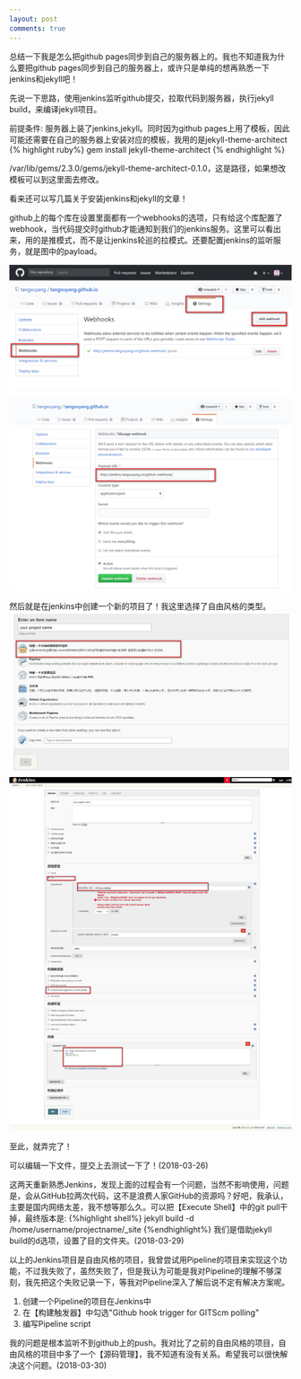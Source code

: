```yaml
---
layout: post
comments: true
---
```


总结一下我是怎么把github pages同步到自己的服务器上的。我也不知道我为什么要把github pages同步到自己的服务器上，或许只是单纯的想再熟悉一下jenkins和jekyll吧！  

先说一下思路，使用jenkins监听github提交，拉取代码到服务器，执行jekyll build，来编译jekyll项目。  

前提条件:
服务器上装了jenkins,jekyll。同时因为github pages上用了模板，因此可能还需要在自己的服务器上安装对应的模板，我用的是jekyll-theme-architect
{% highlight ruby%}
gem install jekyll-theme-architect
{% endhighlight %}

/var/lib/gems/2.3.0/gems/jekyll-theme-architect-0.1.0，这是路径，如果想改模板可以到这里面去修改。

看来还可以写几篇关于安装jenkins和jekyll的文章！  

github上的每个库在设置里面都有一个webhooks的选项，只有给这个库配置了webhook，当代码提交时github才能通知到我们的jenkins服务。这里可以看出来，用的是推模式，而不是让jenkins轮巡的拉模式。还要配置jenkins的监听服务，就是图中的payload。  

![](/images/2018-03-27_webhooks01.png)  
![](/images/2018-03-27_webhooks02.png)

然后就是在jenkins中创建一个新的项目了！我这里选择了自由风格的类型。  
![](/images/2018-03-27_jenkins01.png)  
![](/images/2018-03-27_jenkins02.png)


至此，就弄完了！

可以编辑一下文件，提交上去测试一下了！(2018-03-26)

这两天重新熟悉Jenkins，发现上面的过程会有一个问题，当然不影响使用，问题是，会从GitHub拉两次代码，这不是浪费人家GitHub的资源吗？好吧，我承认，主要是国内网络太差，我不想等那么久。可以把【Execute Shell】中的git pull干掉，最终版本是:
{%highlight shell%}
jekyll build -d /home/username/projectname/_site
{%endhighlight%}
我们是借助jekyll build的d选项，设置了目的文件夹。(2018-03-29)


以上的Jenkins项目是自由风格的项目，我曾尝试用Pipeline的项目来实现这个功能，不过我失败了，虽然失败了，但是我认为可能是我对Pipeline的理解不够深刻，我先把这个失败记录一下，等我对Pipeline深入了解后说不定有解决方案呢。

1. 创建一个Pipeline的项目在Jenkins中
2. 在【构建触发器】中勾选"Github hook trigger for GITScm polling"
3. 编写Pipeline script

我的问题是根本监听不到github上的push。我对比了之前的自由风格的项目，自由风格的项目中多了一个【源码管理】，我不知道有没有关系。希望我可以很快解决这个问题。(2018-03-30)
